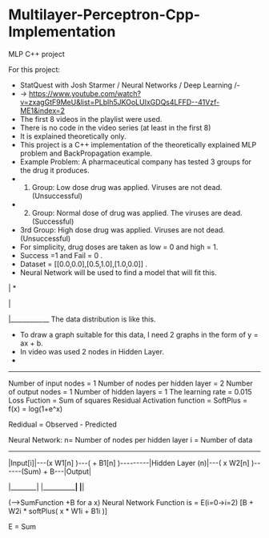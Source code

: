 # Multilayer-Perceptron-Cpp-Implementation
 MLP C++ project
 
 For this project:
  * StatQuest with Josh Starmer / Neural Networks / Deep Learning /-
  * -> https://www.youtube.com/watch?v=zxagGtF9MeU&list=PLblh5JKOoLUIxGDQs4LFFD--41Vzf-ME1&index=2
  * The first 8 videos in the playlist were used.
  * There is no code in the video series (at least in the first 8)
  * It is explained theoretically only.
  * This project is a C++ implementation of the theoretically explained MLP problem and BackPropagation example.
  * Example Problem: A pharmaceutical company has tested 3 groups for the drug it produces.
  * 1. Group: Low dose drug was applied. Viruses are not dead. (Unsuccessful)
  * 2. Group: Normal dose of drug was applied. The viruses are dead. (Successful)
  * 3rd Group: High dose drug was applied. Viruses are not dead. (Unsuccessful)
  * For simplicity, drug doses are taken as low = 0 and high = 1.
  * Success =1 and Fail = 0 .
  * Dataset = [[0.0,0.0],[0.5,1.0],[1.0,0.0]] .
  * Neural Network will be used to find a model that will fit this.

  |     *
  
  |
  
  |*__________*__ The data distribution is like this.
  * To draw a graph suitable for this data, I need 2 graphs in the form of y = ax + b.
  * In video was used 2 nodes in Hidden Layer.
  *
  * *****************************************
Number of input nodes = 1
Number of nodes per hidden layer = 2
Number of output nodes = 1
Number of hidden layers = 1
The learning rate = 0.015
Loss Fuction = Sum of squares Residual
Activation function = SoftPlus = f(x) = log(1+e^x)



Redidual = Observed - Predicted


 Neural Network:
n= Number of nodes per hidden layer
i = Number of data
__________                                    __________________                                ________

|Input[i]|---(x W1[n] )---( + B1[n] )---------|Hidden Layer (n)|---( x W2[n] )------(Sum) + B---|Output|

|________|                                    |________________|                                |______|

 (-->SumFunction +B for a x)
 Neural Network Function is = E(i=0->i=2) [B + W2i * softPlus( x * W1i + B1i )]

 E = Sum

